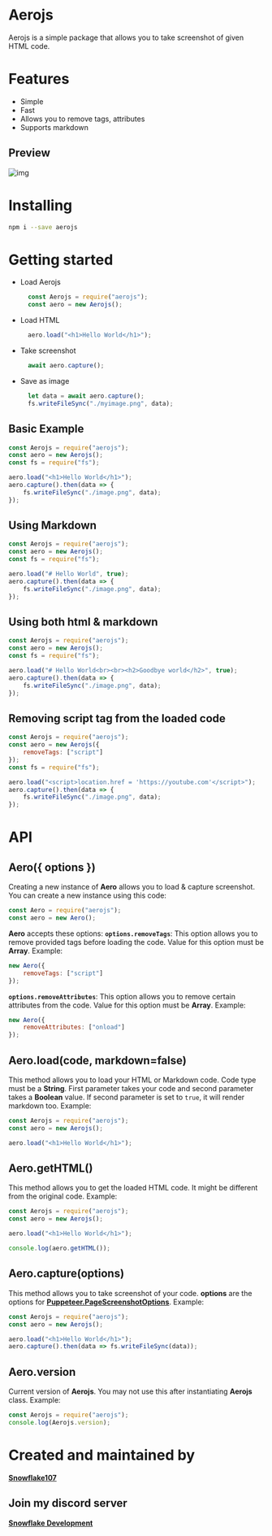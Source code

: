 # Aerojs
Aerojs is a simple package that allows you to take screenshot of given HTML code.

# Features
- Simple
- Fast
- Allows you to remove tags, attributes
- Supports markdown


## Preview
![img](https://i.imgur.com/C9ep3aw.png)

# Installing

```sh
npm i --save aerojs
```

# Getting started
- Load Aerojs

  ```js
    const Aerojs = require("aerojs");
    const aero = new Aerojs();
  ```

- Load HTML
  
  ```js
    aero.load("<h1>Hello World</h1>");
  ```

- Take screenshot
  
  ```js
    await aero.capture();
  ```

- Save as image
  
  ```js
    let data = await aero.capture();
    fs.writeFileSync("./myimage.png", data);
  ```

## Basic Example

```js
const Aerojs = require("aerojs");
const aero = new Aerojs();
const fs = require("fs");

aero.load("<h1>Hello World</h1>");
aero.capture().then(data => {
    fs.writeFileSync("./image.png", data);
});
```

## Using Markdown

```js
const Aerojs = require("aerojs");
const aero = new Aerojs();
const fs = require("fs");

aero.load("# Hello World", true);
aero.capture().then(data => {
    fs.writeFileSync("./image.png", data);
});
```

## Using both html & markdown

```js
const Aerojs = require("aerojs");
const aero = new Aerojs();
const fs = require("fs");

aero.load("# Hello World<br><br><h2>Goodbye world</h2>", true);
aero.capture().then(data => {
    fs.writeFileSync("./image.png", data);
});
```

## Removing script tag from the loaded code

```js
const Aerojs = require("aerojs");
const aero = new Aerojs({
    removeTags: ["script"]
});
const fs = require("fs");

aero.load("<script>location.href = 'https://youtube.com'</script>");
aero.capture().then(data => {
    fs.writeFileSync("./image.png", data);
});
```

# API

## Aero({ options })
Creating a new instance of **Aero** allows you to load & capture screenshot.
You can create a new instance using this code:

```js
const Aero = require("aerojs");
const aero = new Aero();
```
**Aero** accepts these options:
**`options.removeTags`**: This option allows you to remove provided tags before loading the code. Value for this option must be **Array**.
Example:

```js
new Aero({
    removeTags: ["script"]
});
```

**`options.removeAttributes`**: This option allows you to remove certain attributes from the code. Value for this option must be **Array**.
Example:

```js
new Aero({
    removeAttributes: ["onload"]
});
```

## Aero.load(code, markdown=false)
This method allows you to load your HTML or Markdown code. Code type must be a **String**.
First parameter takes your code and second parameter takes a **Boolean** value. If second parameter is set to `true`, it will render markdown too.
Example:

```js
const Aerojs = require("aerojs");
const aero = new Aerojs();

aero.load("<h1>Hello World</h1>");
```

## Aero.getHTML()
This method allows you to get the loaded HTML code. It might be different from the original code.
Example:

```js
const Aerojs = require("aerojs");
const aero = new Aerojs();

aero.load("<h1>Hello World</h1>");

console.log(aero.getHTML());
```

## Aero.capture(options)
This method allows you to take screenshot of your code.
**options** are the options for **[Puppeteer.PageScreenshotOptions](https://github.com/puppeteer/puppeteer/blob/v5.0.0/docs/api.md#pagescreenshotoptions)**.
Example:

```js
const Aerojs = require("aerojs");
const aero = new Aerojs();

aero.load("<h1>Hello World</h1>");
aero.capture().then(data => fs.writeFileSync(data));
```

## Aero.version
Current version of **Aerojs**. You may not use this after instantiating **Aerojs** class.
Example:

```js
const Aerojs = require("aerojs");
console.log(Aerojs.version);
```

# Created and maintained by
**[Snowflake107](https://github.com/Snowflake107)**

## Join my discord server
**[Snowflake Development](https://snowflakedev.xyz/discord)**

